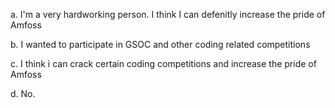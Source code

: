 a.
    I'm a very hardworking person. I think I can defenitly increase the pride of Amfoss 
  
b.
    I wanted to participate in GSOC and other coding related competitions
    
c.
    I think i can crack certain coding competitions and increase the pride of Amfoss
    
d.
    No.
